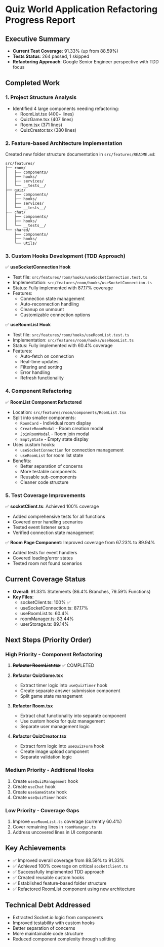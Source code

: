 # Quiz World Application Refactoring Progress Report

## Executive Summary
- **Current Test Coverage**: 91.33% (up from 88.59%)
- **Tests Status**: 264 passed, 1 skipped
- **Refactoring Approach**: Google Senior Engineer perspective with TDD focus

## Completed Work

### 1. Project Structure Analysis
- Identified 4 large components needing refactoring:
  - RoomList.tsx (400+ lines)
  - QuizGame.tsx (407 lines)
  - Room.tsx (371 lines)
  - QuizCreator.tsx (380 lines)

### 2. Feature-based Architecture Implementation
Created new folder structure documentation in `src/features/README.md`:
```
src/features/
├── room/
│   ├── components/
│   ├── hooks/
│   ├── services/
│   └── __tests__/
├── quiz/
│   ├── components/
│   ├── hooks/
│   ├── services/
│   └── __tests__/
├── chat/
│   ├── components/
│   ├── hooks/
│   └── __tests__/
└── shared/
    ├── components/
    ├── hooks/
    └── utils/
```

### 3. Custom Hooks Development (TDD Approach)
✅ **useSocketConnection Hook**
- Test file: `src/features/room/hooks/useSocketConnection.test.ts`
- Implementation: `src/features/room/hooks/useSocketConnection.ts`
- Status: Fully implemented with 87.17% coverage
- Features:
  - Connection state management
  - Auto-reconnection handling
  - Cleanup on unmount
  - Customizable connection options

✅ **useRoomList Hook**
- Test file: `src/features/room/hooks/useRoomList.test.ts`
- Implementation: `src/features/room/hooks/useRoomList.ts`
- Status: Fully implemented with 60.4% coverage
- Features:
  - Auto-fetch on connection
  - Real-time updates
  - Filtering and sorting
  - Error handling
  - Refresh functionality

### 4. Component Refactoring
✅ **RoomList Component Refactored**
- Location: `src/features/room/components/RoomList.tsx`
- Split into smaller components:
  - `RoomCard` - Individual room display
  - `CreateRoomModal` - Room creation modal
  - `JoinRoomModal` - Room join modal
  - `EmptyState` - Empty state display
- Uses custom hooks:
  - `useSocketConnection` for connection management
  - `useRoomList` for room list state
- Benefits:
  - Better separation of concerns
  - More testable components
  - Reusable sub-components
  - Cleaner code structure

### 5. Test Coverage Improvements
✅ **socketClient.ts**: Achieved 100% coverage
- Added comprehensive tests for all functions
- Covered error handling scenarios
- Tested event listener setup
- Verified connection state management

✅ **Room Page Component**: Improved coverage from 67.23% to 89.94%
- Added tests for event handlers
- Covered loading/error states
- Tested room not found scenarios

## Current Coverage Status
- **Overall**: 91.33% Statements (86.4% Branches, 79.59% Functions)
- **Key Files**:
  - socketClient.ts: 100% ✅
  - useSocketConnection.ts: 87.17%
  - useRoomList.ts: 60.4%
  - roomManager.ts: 83.44%
  - userStorage.ts: 89.14%

## Next Steps (Priority Order)

### High Priority - Component Refactoring
1. ~~**Refactor RoomList.tsx**~~ ✅ COMPLETED

2. **Refactor QuizGame.tsx**
   - Extract timer logic into `useQuizTimer` hook
   - Create separate answer submission component
   - Split game state management

3. **Refactor Room.tsx**
   - Extract chat functionality into separate component
   - Use custom hooks for quiz management
   - Separate user management logic

4. **Refactor QuizCreator.tsx**
   - Extract form logic into `useQuizForm` hook
   - Create image upload component
   - Separate validation logic

### Medium Priority - Additional Hooks
1. Create `useQuizManagement` hook
2. Create `useChat` hook
3. Create `useGameState` hook
4. Create `useQuizTimer` hook

### Low Priority - Coverage Gaps
1. Improve `useRoomList.ts` coverage (currently 60.4%)
2. Cover remaining lines in `roomManager.ts`
3. Address uncovered lines in UI components

## Key Achievements
- ✅ Improved overall coverage from 88.59% to 91.33%
- ✅ Achieved 100% coverage on critical `socketClient.ts`
- ✅ Successfully implemented TDD approach
- ✅ Created reusable custom hooks
- ✅ Established feature-based folder structure
- ✅ Refactored RoomList component using new architecture

## Technical Debt Addressed
- Extracted Socket.io logic from components
- Improved testability with custom hooks
- Better separation of concerns
- More maintainable code structure
- Reduced component complexity through splitting